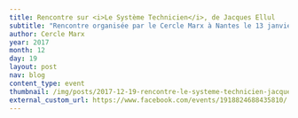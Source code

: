 ```yaml
---
title: Rencontre sur <i>Le Système Technicien</i>, de Jacques Ellul
subtitle: "Rencontre organisée par le Cercle Marx à Nantes le 13 janvier 2018 à 19h"
author: Cercle Marx
year: 2017
month: 12
day: 19
layout: post
nav: blog
content_type: event
thumbnail: /img/posts/2017-12-19-rencontre-le-systeme-technicien-jacques-ellul/thumbnail.jpg
external_custom_url: https://www.facebook.com/events/1918824688435810/
---
```

